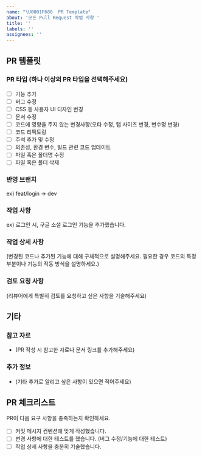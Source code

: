 ```yaml
---
name: "\U0001F680  PR Template"
about: '모든 Pull Request 작업 사항 '
title: ''
labels: ''
assignees: ''
---
```


## PR 템플릿

### PR 타입 (하나 이상의 PR 타입을 선택해주세요)

- [ ] 기능 추가
- [ ] 버그 수정
- [ ] CSS 등 사용자 UI 디자인 변경
- [ ] 문서 수정
- [ ] 코드에 영향을 주지 않는 변경사항(오타 수정, 탭 사이즈 변경, 변수명 변경)
- [ ] 코드 리팩토링
- [ ] 주석 추가 및 수정
- [ ] 의존성, 환경 변수, 빌드 관련 코드 업데이트
- [ ] 파일 혹은 폴더명 수정
- [ ] 파일 혹은 폴더 삭제

### 반영 브랜치

ex) feat/login -> dev

### 작업 사항

ex) 로그인 시, 구글 소셜 로그인 기능을 추가했습니다.

### 작업 상세 사항

(변경된 코드나 추가된 기능에 대해 구체적으로 설명해주세요. 필요한 경우 코드의 특정 부분이나 기능의 작동 방식을 설명하세요.)

### 검토 요청 사항

(리뷰어에게 특별히 검토를 요청하고 싶은 사항을 기술해주세요)

## 기타

### 참고 자료

- (PR 작성 시 참고한 자료나 문서 링크를 추가해주세요)

### 추가 정보

- (기타 추가로 알리고 싶은 사항이 있으면 적어주세요)

## PR 체크리스트

PR이 다음 요구 사항을 충족하는지 확인하세요.

- [ ] 커밋 메시지 컨벤션에 맞게 작성했습니다.
- [ ] 변경 사항에 대한 테스트를 했습니다. (버그 수정/기능에 대한 테스트)
- [ ] 작업 상세 사항을 충분히 기술했습니다.
